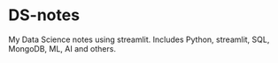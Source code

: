 # DS-notes
My Data Science notes using streamlit. Includes Python, streamlit, SQL, MongoDB, ML, AI and others. 
